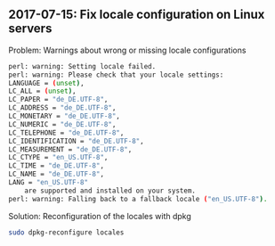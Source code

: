 ## 2017-07-15: Fix locale configuration on Linux servers

Problem: Warnings about wrong or missing locale configurations

```bash
perl: warning: Setting locale failed.
perl: warning: Please check that your locale settings:
LANGUAGE = (unset),
LC_ALL = (unset),
LC_PAPER = "de_DE.UTF-8",
LC_ADDRESS = "de_DE.UTF-8",
LC_MONETARY = "de_DE.UTF-8",
LC_NUMERIC = "de_DE.UTF-8",
LC_TELEPHONE = "de_DE.UTF-8",
LC_IDENTIFICATION = "de_DE.UTF-8",
LC_MEASUREMENT = "de_DE.UTF-8",
LC_CTYPE = "en_US.UTF-8",
LC_TIME = "de_DE.UTF-8",
LC_NAME = "de_DE.UTF-8",
LANG = "en_US.UTF-8"
    are supported and installed on your system.
perl: warning: Falling back to a fallback locale ("en_US.UTF-8").
```

Solution: Reconfiguration of the locales with dpkg

```bash
sudo dpkg-reconfigure locales
```
